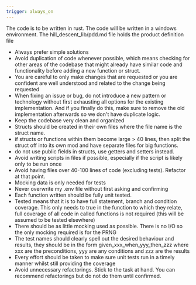 ```yaml
---
trigger: always_on
---
```


The code is to be written in rust.
The code will be written in a windows environment.
The hill_descent_lib/pdd.md file holds the product definition file

- Always prefer simple solutions
- Avoid duplication of code whenever possible, which means checking for other areas of the codebase that might already have similar code and functionality before adding a new function or struct.
- You are careful to only make changes that are requested or you are confident are well understood and related to the change being requested
- When fixing an issue or bug, do not introduce a new pattern or technology without first exhausting all options for the existing implementation. And if you finally do this, make sure to remove the old implementation afterwards so we don't have duplicate logic.
- Keep the codebase very clean and organized
- Structs should be created in their own files where the file name is the struct name.
- if structs or functions within them become large > 40 lines, then split the struct off into its own mod and have separate files for big functions.
- do not use public fields in structs, use getters and setters instead.
- Avoid writing scripts in files if possible, especially if the script is likely only to be run once
- Avoid having files over 40-100 lines of code (excluding tests). Refactor at that point.
- Mocking data is only needed for tests
- Never overwrite my .env file without first asking and confirming
- Each function written should be fully unit tested.
- Tested means that it is to have full statement, branch and condition coverage. This only needs to true in the function to which they relate, full coverage of all code in called functions is not required (this will be assumed to be tested elsewhere)
- There should be as little mocking used as possible. There is no I/O so the only mocking required is for the PRNG
- The test names should clearly spell out the desired behaviour and results, they should be in the form given_xxx_when_yyy_then_zzz where xxx are the preconditions, yyy are any conditions and zzz are the results
- Every effort should be taken to make sure unit tests run in a timely manner whilst still providing the coverage
- Avoid unnecessary refactorings. Stick to the task at hand. You can recommend refactorings but do not do them until confirmed.